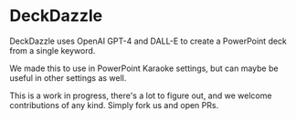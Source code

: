 # DeckDazzle

DeckDazzle uses OpenAI GPT-4 and DALL-E to create a PowerPoint deck from a single keyword.

We made this to use in PowerPoint Karaoke settings, but can maybe be useful in other settings as well.

This is a work in progress, there's a lot to figure out, and we welcome contributions of any kind. Simply fork us and open PRs.